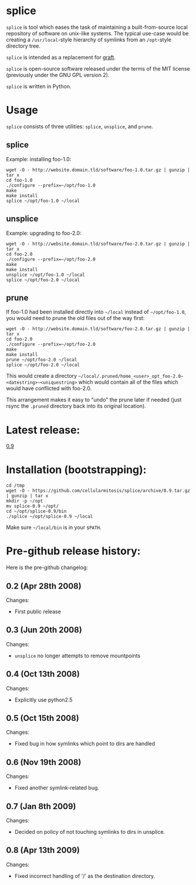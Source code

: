 # splice

`splice` is tool which eases the task of maintaining a built-from-source local repository of software on unix-like systems.  The typical use-case would be creating a `/usr/local`-style hierarchy of symlinks from an `/opt`-style directory tree.

`splice` is intended as a replacement for [graft](http://peters.gormand.com.au/Home/tools/graft/graft-html).

`splice` is open-source software released under the terms of the MIT license (previously under the GNU GPL version 2).

`splice` is written in Python.

# Usage

`splice` consists of three utilities: `splice`, `unsplice`, and `prune`.

## splice

Example: installing foo-1.0:

```
wget -O - http://website.domain.tld/software/foo-1.0.tar.gz | gunzip | tar x
cd foo-1.0
./configure --prefix=~/opt/foo-1.0
make
make install
splice ~/opt/foo-1.0 ~/local
```

## unsplice

Example: upgrading to foo-2.0:

```
wget -O - http://website.domain.tld/software/foo-2.0.tar.gz | gunzip | tar x
cd foo-2.0
./configure --prefix=~/opt/foo-2.0
make
make install
unsplice ~/opt/foo-1.0 ~/local
splice ~/opt/foo-2.0 ~/local
```

## prune

If foo-1.0 had been installed directly into `~/local` instead of `~/opt/foo-1.0`, you would need to prune the old files out of the way first:

```
wget -O - http://website.domain.tld/software/foo-2.0.tar.gz | gunzip | tar x
cd foo-2.0
./configure --prefix=~/opt/foo-2.0
make
make install
prune ~/opt/foo-2.0 ~/local
splice ~/opt/foo-2.0 ~/local
```

This would create a directory `~/local/.pruned/home_<user>_opt_foo-2.0~<datestring>~<uniquestring>` which would contain all of the files which would have conflicted with foo-2.0.

This arrangement makes it easy to "undo" the prune later if needed (just rsync the `.pruned` directory back into its original location).

# Latest release:

[0.9](https://github.com/cellularmitosis/splice/releases/tag/0.9)

# Installation (bootstrapping):

```
cd /tmp
wget -O - https://github.com/cellularmitosis/splice/archive/0.9.tar.gz | gunzip | tar x
mkdir -p ~/opt
mv splice-0.9 ~/opt/
cd ~/opt/splice-0.9/bin
./splice ~/opt/splice-0.9 ~/local
```

Make sure `~/local/bin` is in your `$PATH`.

# Pre-github release history:

Here is the pre-github changelog:

## 0.2 (Apr 28th 2008)

Changes:
* First public release

## 0.3 (Jun 20th 2008)

Changes:
* `unsplice` no longer attempts to remove mountpoints

## 0.4 (Oct 13th 2008)

Changes:
* Explicitly use python2.5

## 0.5 (Oct 15th 2008)

Changes:
* Fixed bug in how symlinks which point to dirs are handled

## 0.6 (Nov 19th 2008)

Changes:
* Fixed another symlink-related bug.

## 0.7 (Jan 8th 2009)

Changes:
* Decided on policy of not touching symlinks to dirs in unsplice.

## 0.8 (Apr 13th 2009)

Changes:
* Fixed incorrect handling of '/' as the destination directory.

